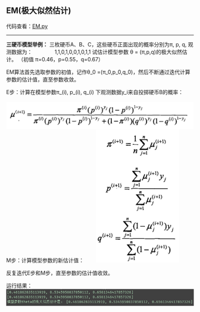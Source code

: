 ## EM(极大似然估计)
 
代码查看：[EM.py](EM.py) 
 

***

**三硬币模型举例：**
三枚硬币A、B、C，这些硬币正面出现的概率分别为&pi;, p, q, 观测数据为： 
&emsp;&emsp;&emsp;&emsp;1,1,0,1,0,0,1,0,1,1 
试估计模型参数 &theta; = (&pi;,p,q)的极大似然估计。 （初值 &pi;=0.46，p=0.55，q=0.67） 

EM算法首先选取参数的初值，记作&theta;\_0 =(&pi;\_0,p\_0,q\_0)，然后不断通过迭代计算参数的估计值，直至参数收敛。 

E步：计算在模型参数&pi;\_(i), p\_(i), q\_(i) 下观测数据y\_i来自投掷硬币B的概率：
&emsp;&emsp;![mu](imgs/mu.png) 
M步：计算模型参数的新估计值： 
&emsp;&emsp;![m](imgs/m.png) 

反复迭代E步和M步，直至参数的估计值收敛。

运行结果：
![result](imgs/result.png)
